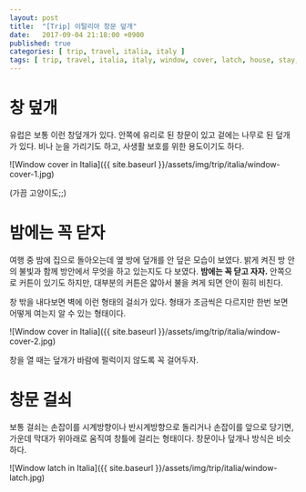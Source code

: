 ```yaml
---
layout: post
title:  "[Trip] 이탈리아 창문 덮개"
date:   2017-09-04 21:18:00 +0900
published: true
categories: [ trip, travel, italia, italy ]
tags: [ trip, travel, italia, italy, window, cover, latch, house, stay, hotel, bnb ]
---
```


# 창 덮개

유럽은 보통 이런 창덮개가 있다. 안쪽에 유리로 된 창문이 있고 겉에는 나무로 된 덮개가 있다. 비나 눈을 가리기도 하고, 사생활 보호를 위한 용도이기도 하다.

![Window cover in Italia]({{ site.baseurl }}/assets/img/trip/italia/window-cover-1.jpg)

(가끔 고양이도;;)


# 밤에는 꼭 닫자

여행 중 밤에 집으로 돌아오는데 옆 방에 덮개를 안 덮은 모습이 보였다. 밝게 켜진 방 안의 불빛과 함께 방안에서 무엇을 하고 있는지도 다 보였다. **밤에는 꼭 닫고 자자.** 안쪽으로 커튼이 있기도 하지만, 대부분의 커튼은 얇아서 불을 켜게 되면 안이 훤히 비친다.

창 밖을 내다보면 벽에 이런 형태의 걸쇠가 있다. 형태가 조금씩은 다르지만 한번 보면 어떻게 여는지 알 수 있는 형태이다.

![Window cover in Italia]({{ site.baseurl }}/assets/img/trip/italia/window-cover-2.jpg)

창을 열 때는 덮개가 바람에 펄럭이지 않도록 꼭 걸어두자.


# 창문 걸쇠

보통 걸쇠는 손잡이를 시계방향이나 반시계방향으로 돌리거나 손잡이를 앞으로 당기면, 가운데 막대가 위아래로 움직여 창틀에 걸리는 형태이다. 창문이나 덮개나 방식은 비슷하다.

![Window latch in Italia]({{ site.baseurl }}/assets/img/trip/italia/window-latch.jpg)
